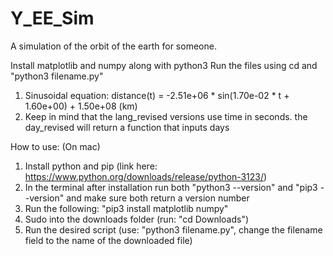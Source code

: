 # Y_EE_Sim
A simulation of the orbit of the earth for someone.

Install matplotlib and numpy along with python3
Run the files using cd and "python3 filename.py"

1. Sinusoidal equation: distance(t) = -2.51e+06 * sin(1.70e-02 * t + 1.60e+00) + 1.50e+08 (km)
2. Keep in mind that the lang_revised versions use time in seconds. the day_revised will return a function that inputs days

How to use: (On mac)
1. Install python and pip (link here: https://www.python.org/downloads/release/python-3123/)
2. In the terminal after installation run both "python3 --version" and "pip3 --version" and make sure both return a version number
3. Run the following: "pip3 install matplotlib numpy"
4. Sudo into the downloads folder (run: "cd Downloads")
5. Run the desired script (use: "python3 filename.py", change the filename field to the name of the downloaded file)
